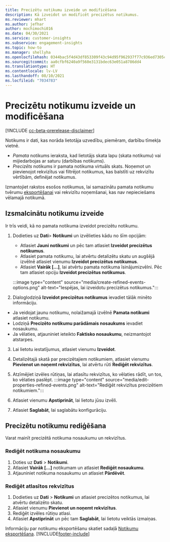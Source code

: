```yaml
---
title: Precizētu notikumu izveide un modificēšana
description: Kā izveidot un modificēt precizētus notikumus.
ms.reviewer: mhart
ms.author: jefhar
author: mochimochi016
ms.date: 04/30/2021
ms.service: customer-insights
ms.subservice: engagement-insights
ms.topic: how-to
ms.manager: shellyha
ms.openlocfilehash: 0344bac5f4d43df853309f43c94d95f962937f77c936ed7305c5de4a08835f04
ms.sourcegitcommit: aa0cfbf6240a9f560e3131bdec63e051a8786dd4
ms.translationtype: HT
ms.contentlocale: lv-LV
ms.lasthandoff: 08/10/2021
ms.locfileid: "7034783"
---
```

# <a name="create-and-modify-refined-events"></a>Precizētu notikumu izveide un modificēšana

[!INCLUDE [cc-beta-prerelease-disclaimer](includes/cc-beta-prerelease-disclaimer.md)]


Notikums ir dati, kas norāda lietotāja uzvedību, piemēram, darbību tīmekļa vietnē.

- *Pamata* notikums ieraksta, kad lietotājs skata lapu (skata notikumu) vai mijiedarbojas ar saturu (darbības notikums).
- *Precizēts* notikums ir pamata notikuma virtuāls skats. Noņemot un pievienojot rekvizītus vai filtrējot notikumus, kas balstīti uz rekvizītu vērtībām, definējat notikumus.

Izmantojiet rakstos esošos notikumus, lai samazinātu pamata notikumu tvērumu [eksportēšanai](export-events.md) vai rekvizītu noņemšanai, kas nav nepieciešams vēlamajā notikumā.

## <a name="create-refined-events"></a>Izsmalcinātu notikumu izveide

Ir trīs veidi, kā no pamata notikuma izveidot precizētu notikumu. 

1. Dodieties uz **Dati**> **Notikumi** un izvēlieties kādu no šīm opcijām:
    - Atlasiet **Jauni notikumi** un pēc tam atlasiet **Izveidot precizētus notikumus**.
    - Atlasiet pamata notikumu, lai atvērtu detalizētu skatu un augšējā izvēlnē atlasiet vienumu **Izveidot precizētus notikumus**.
    - Atlasiet **Vairāk [...]**, lai atvērtu pamata notikuma īsinājumizvēlni. Pēc tam atlasiet opciju **Izveidot precizētus notikumus**.
    
    :::image type="content" source="media/create-refined-events-options.png" alt-text="Iespējas, lai izveidotu precizētus notikumus.":::

1. Dialoglodziņā **Izveidot precizētus notikumus** ievadiet tālāk minēto informāciju.

- Ja veidojat jaunu notikumu, nolaižamajā izvēlnē **Pamata notikumi** atlasiet notikumu.
- Lodziņā **Precizēto notikumu parādāmais nosaukums** ievadiet nosaukumu.
- Ja vēlaties, atjauniniet ieteikto **Faktisko nosaukumu**, neizmantojot atstarpes.

3. Lai lietotu iestatījumus, atlasiet vienumu **Izveidot**.

1. Detalizētajā skatā par precizētajiem notikumiem, atlasiet vienumu **Pievienot un noņemt rekvizītus**, lai atvērtu rūti **Rediģēt rekvizītus**. 

1. Atzīmējiet izvēles rūtiņas, lai atlasītu rekvizītus, ko vēlaties rādīt, un tos, ko vēlaties paslēpt. 
   :::image type="content" source="media/edit-properties-refined-events.png" alt-text="Rediģēt rekvizītus precizētiem notikumiem.":::

1. Atlasiet vienumu **Apstiprināt**, lai lietotu jūsu izvēli.

1. Atlasiet **Saglabāt**, lai saglabātu konfigurāciju.

## <a name="edit-refined-events"></a>Precizētu notikumu rediģēšana

Varat mainīt precizētā notikuma nosaukumu un rekvizītus.

### <a name="edit-event-name"></a>Rediģēt notikuma nosaukumu

1. Doties uz **Dati** > **Notikumi**. 
1. Atlasiet **Vairāk [...]** notikumam un atlasiet **Rediģēt nosaukumu**.
1. Atjauniniet notikuma nosaukumu un atlasiet **Pārdēvēt**.

### <a name="edit-selected-properties"></a>Rediģēt atlasītos rekvizītus

1. Dodieties uz **Dati** > **Notikumi** un atlasiet precizētos notikumus, lai atvērtu detalizēto skatu.
1. Atlasiet vienumu **Pievienot un noņemt rekvizītus**. 
1. Rediģēt izvēles rūtiņu atlasi.
1. Atlasiet **Apstiprināt** un pēc tam **Saglabāt**, lai lietotu veiktās izmaiņas.

Informāciju par notikumu eksportēšanu skatiet sadaļā [Notikumu eksportēšana](export-events.md).
[!INCLUDE[footer-include](../includes/footer-banner.md)]

